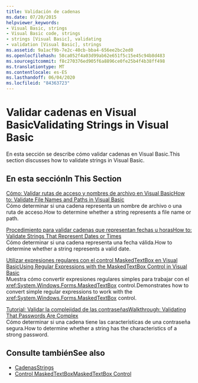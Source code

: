 ```yaml
---
title: Validación de cadenas
ms.date: 07/20/2015
helpviewer_keywords:
- Visual Basic, strings
- Visual Basic code, strings
- strings [Visual Basic], validating
- validation [Visual Basic], strings
ms.assetid: 9a1acf9b-7e2c-40cb-bba4-656ee2bc2ed0
ms.openlocfilehash: 58ca052f4a03d99ab62e651f5c15e45c94b8d483
ms.sourcegitcommit: f8c270376ed905f6a8896ce0fe25b4f4b38ff498
ms.translationtype: MT
ms.contentlocale: es-ES
ms.lasthandoff: 06/04/2020
ms.locfileid: "84363723"
---
```

# <a name="validating-strings-in-visual-basic"></a><span data-ttu-id="18e47-102">Validar cadenas en Visual Basic</span><span class="sxs-lookup"><span data-stu-id="18e47-102">Validating Strings in Visual Basic</span></span>
<span data-ttu-id="18e47-103">En esta sección se describe cómo validar cadenas en Visual Basic.</span><span class="sxs-lookup"><span data-stu-id="18e47-103">This section discusses how to validate strings in Visual Basic.</span></span>  
  
## <a name="in-this-section"></a><span data-ttu-id="18e47-104">En esta sección</span><span class="sxs-lookup"><span data-stu-id="18e47-104">In This Section</span></span>  
 [<span data-ttu-id="18e47-105">Cómo: Validar rutas de acceso y nombres de archivo en Visual Basic</span><span class="sxs-lookup"><span data-stu-id="18e47-105">How to: Validate File Names and Paths in Visual Basic</span></span>](how-to-validate-file-names-and-paths.md)  
 <span data-ttu-id="18e47-106">Cómo determinar si una cadena representa un nombre de archivo o una ruta de acceso.</span><span class="sxs-lookup"><span data-stu-id="18e47-106">How to determine whether a string represents a file name or path.</span></span>  
  
 [<span data-ttu-id="18e47-107">Procedimiento para validar cadenas que representan fechas u horas</span><span class="sxs-lookup"><span data-stu-id="18e47-107">How to: Validate Strings That Represent Dates or Times</span></span>](how-to-validate-strings-that-represent-dates-or-times.md)  
 <span data-ttu-id="18e47-108">Cómo determinar si una cadena representa una fecha válida.</span><span class="sxs-lookup"><span data-stu-id="18e47-108">How to determine whether a string represents a valid date.</span></span>  
  
 [<span data-ttu-id="18e47-109">Utilizar expresiones regulares con el control MaskedTextBox en Visual Basic</span><span class="sxs-lookup"><span data-stu-id="18e47-109">Using Regular Expressions with the MaskedTextBox Control in Visual Basic</span></span>](using-regular-expressions-with-the-maskedtextbox-control.md)  
 <span data-ttu-id="18e47-110">Muestra cómo convertir expresiones regulares simples para trabajar con el <xref:System.Windows.Forms.MaskedTextBox> control.</span><span class="sxs-lookup"><span data-stu-id="18e47-110">Demonstrates how to convert simple regular expressions to work with the <xref:System.Windows.Forms.MaskedTextBox> control.</span></span>  
  
 [<span data-ttu-id="18e47-111">Tutorial: Validar la complejidad de las contraseñas</span><span class="sxs-lookup"><span data-stu-id="18e47-111">Walkthrough: Validating That Passwords Are Complex</span></span>](walkthrough-validating-that-passwords-are-complex.md)  
 <span data-ttu-id="18e47-112">Cómo determinar si una cadena tiene las características de una contraseña segura.</span><span class="sxs-lookup"><span data-stu-id="18e47-112">How to determine whether a string has the characteristics of a strong password.</span></span>  
  
## <a name="see-also"></a><span data-ttu-id="18e47-113">Consulte también</span><span class="sxs-lookup"><span data-stu-id="18e47-113">See also</span></span>

- [<span data-ttu-id="18e47-114">Cadenas</span><span class="sxs-lookup"><span data-stu-id="18e47-114">Strings</span></span>](index.md)
- [<span data-ttu-id="18e47-115">Control MaskedTextBox</span><span class="sxs-lookup"><span data-stu-id="18e47-115">MaskedTextBox Control</span></span>](../../../../framework/winforms/controls/maskedtextbox-control-windows-forms.md)
